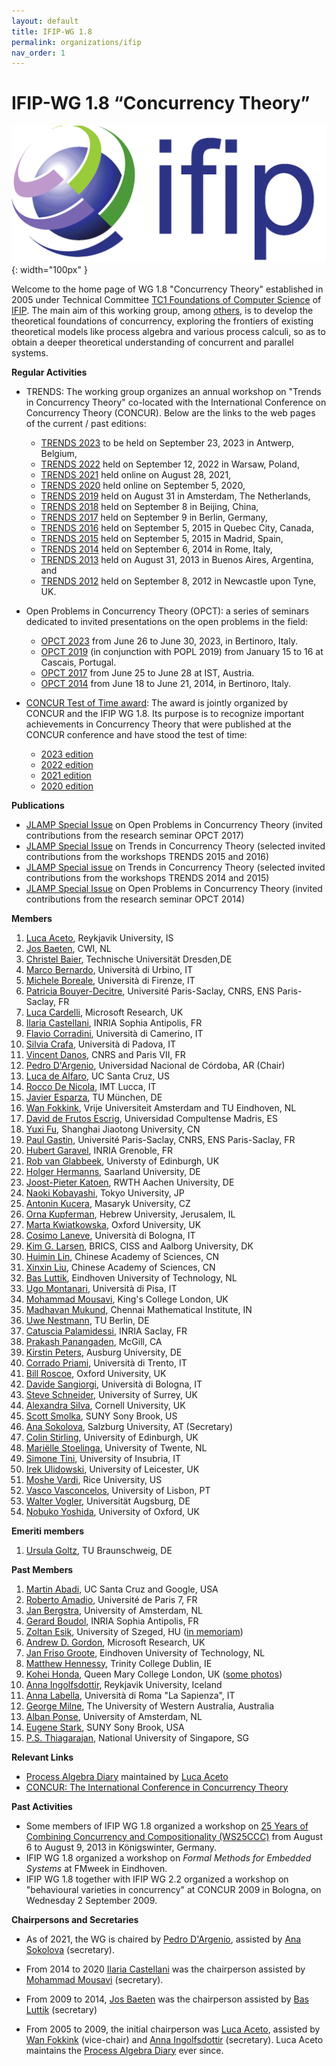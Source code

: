 ```yaml
---
layout: default
title: IFIP-WG 1.8
permalink: organizations/ifip
nav_order: 1
---
```


# IFIP-WG 1.8 “Concurrency Theory”

![IFIP](/assets/content/logo-ifip.gif){: width="100px" }

Welcome to the home page of WG 1.8 "Concurrency Theory" established in 2005 under Technical Committee [TC1 Foundations of Computer Science](http://www.ifip-tc1.org/) of [IFIP](http://www.ifip.org/). The main aim of this working group, among [others](http://www.ru.is/faculty/luca/IFIPWG1.8/aim.html), is to develop the theoretical foundations of concurrency, exploring the frontiers of existing theoretical models like process algebra and various process calculi, so as to obtain a deeper theoretical understanding of concurrent and parallel systems.

**Regular Activities**

* TRENDS: The working group organizes an annual workshop on "Trends in Concurrency Theory" co-located with the International Conference on Concurrency Theory (CONCUR). Below are the links to the web pages of the current / past editions:

  * [TRENDS 2023](https://concurrency-theory.org/events/workshops/trends/2023) to be held on September 23, 2023 in Antwerp, Belgium,
  * [TRENDS 2022](https://concurrency-theory.org/events/workshops/trends/2022) held on September 12, 2022 in Warsaw, Poland,
  * [TRENDS 2021](https://concurrency-theory.org/events/workshops/trends/2021) held online on August 28, 2021,
  * [TRENDS 2020](https://concurrency-theory.org/events/workshops/trends/2020) held online on September 5, 2020,
  * [TRENDS 2019](https://concurrency-theory.org/events/workshops/trends/2019) held on August 31 in Amsterdam, The Netherlands,
  * [TRENDS 2018](https://concurrency-theory.org/events/workshops/trends/2018) held on September 8 in Beijing, China,
  * [TRENDS 2017](https://concurrency-theory.org/events/workshops/trends/2017) held on September 9 in Berlin, Germany,
  * [TRENDS 2016](https://concurrency-theory.org/events/workshops/trends/2016) held on September 5, 2015 in Quebec City, Canada,
  * [TRENDS 2015](https://concurrency-theory.org/events/workshops/trends/2015) held on September 5, 2015 in Madrid, Spain,
  * [TRENDS 2014](http://ceres.hh.se/mediawiki/TRENDS_2014) held on September 6, 2014 in Rome, Italy,
  * [TRENDS 2013](http://www.win.tue.nl/trends13/) held on August 31, 2013 in Buenos Aires, Argentina, and
  * [TRENDS 2012](http://www.win.tue.nl/trends12/) held on September 8, 2012 in Newcastle upon Tyne, UK.

* Open Problems in Concurrency Theory (OPCT): a series of seminars dedicated to invited presentations on the open problems in the field:

  * [OPCT 2023](http://www.sti.uniurb.it/events/opct2023/) from June 26 to June 30, 2023, in Bertinoro, Italy.
  * [OPCT 2019](https://popl19.sigplan.org/track/opct-2019-papers) (in conjunction with POPL 2019) from January 15 to 16 at Cascais, Portugal.
  * [OPCT 2017](http://opct2017.famaf.unc.edu.ar/) from June 25 to June 28 at IST, Austria.
  * [OPCT 2014](http://www.sti.uniurb.it/events/opct2014/) from June 18 to June 21, 2014, in Bertinoro, Italy.

* [CONCUR Test of Time award](https://concurrency-theory.org/events/tot-award): The award is jointly organized by CONCUR and the IFIP WG 1.8. Its purpose is to recognize important achievements in Concurrency Theory that were published at the CONCUR conference and have stood the test of time:

  * [2023 edition](https://www.uantwerpen.be/en/conferences/confest-2023/concur/awards/)
  * [2022 edition](https://concur2022.mimuw.edu.pl/tot-award/)
  * [2021 edition](https://qonfest2021.lacl.fr/test-of-time.php)
  * [2020 edition](https://concur2020.forsyte.at/test-of-time.html) 

**Publications**

* [JLAMP Special Issue](https://www.sciencedirect.com/journal/journal-of-logical-and-algebraic-methods-in-programming/special-issue/100VL3RV0MN) on Open Problems in Concurrency Theory (invited contributions from the research seminar OPCT 2017)
* [JLAMP Special Issue](https://doi.org/10.1016/j.jlamp.2019.07.001) on Trends in Concurrency Theory (selected invited contributions from the workshops TRENDS 2015 and 2016)
* [JLAMP Special issue](https://doi.org/10.1016/j.jlamp.2017.01.002) on Trends in Concurrency Theory (selected invited contributions from the workshops TRENDS 2014 and 2015)
* [JLAMP Special Issue](https://doi.org/10.1016/j.jlamp.2015.10.002) on Open Problems in Concurrency Theory (invited contributions from the research seminar OPCT 2014)

**Members**

1. [Luca Aceto](http://www.ru.is/~luca/), Reykjavik University, IS
2. [Jos Baeten](https://www.cwi.nl/en/people/jos-baeten/), CWI, NL
3. [Christel Baier](https://wwwtcs.inf.tu-dresden.de/~baier/), Technische Universität Dresden,DE
4. [Marco Bernardo](http://www.sti.uniurb.it/bernardo/), Università di Urbino, IT
5. [Michele Boreale](https://local.disia.unifi.it/boreale/), Università di Firenze, IT
6. [Patricia Bouyer-Decitre](http://www.lsv.ens-cachan.fr/~bouyer/), Université Paris-Saclay, CNRS, ENS Paris-Saclay, FR
7. [Luca Cardelli](http://lucacardelli.name/), Microsoft Research, UK
8. [Ilaria Castellani](http://www-sop.inria.fr/members/Ilaria.Castellani/Home.html), INRIA Sophia Antipolis, FR
9. [Flavio Corradini](https://computerscience.unicam.it/corradini/), Università di Camerino, IT
10. [Silvia Crafa](http://www.math.unipd.it/~crafa/), Università di Padova, IT
11. [Vincent Danos](http://homepages.inf.ed.ac.uk/vdanos/home_page.html), CNRS and Paris VII, FR
12. [Pedro D'Argenio](http://www.cs.famaf.unc.edu.ar/~dargenio/), Universidad Nacional de Córdoba, AR (Chair)
13. [Luca de Alfaro](https://luca.dealfaro.com/), UC Santa Cruz, US
14. [Rocco De Nicola](https://www.imtlucca.it/it/rocco.denicola), IMT Lucca, IT
15. [Javier Esparza](https://www7.in.tum.de/~esparza), TU München, DE
16. [Wan Fokkink](http://www.cs.vu.nl/~wanf/), Vrije Universiteit Amsterdam and TU Eindhoven, NL
17. [David de Frutos Escrig](http://www.mat.ucm.es/imi/People/deFrutos_Escrig_David_b.htm), Universidad Compultense Madris, ES
18. [Yuxi Fu](http://basics.sjtu.edu.cn/~yuxi/), Shanghai Jiaotong University, CN
19. [Paul Gastin](http://www.lsv.ens-cachan.fr/~gastin/), Université Paris-Saclay, CNRS, ENS Paris-Saclay, FR
20. [Hubert Garavel](http://www.inrialpes.fr/vasy/people/Hubert.Garavel/), INRIA Grenoble, FR
21. [Rob van Glabbeek](http://theory.stanford.edu/~rvg/), Universty of Edinburgh, UK
22. [Holger Hermanns](http://depend.cs.uni-sb.de/index.php?id=166), Saarland University, DE
23. [Joost-Pieter Katoen](http://www-i2.informatik.rwth-aachen.de/~katoen/), RWTH Aachen University, DE
24. [Naoki Kobayashi](http://www-kb.is.s.u-tokyo.ac.jp/~koba/), Tokyo University, JP
25. [Antonin Kucera](http://www.fi.muni.cz/usr/kucera/), Masaryk University, CZ
26. [Orna Kupferman](http://www.cs.huji.ac.il/~ornak/), Hebrew University, Jerusalem, IL
27. [Marta Kwiatkowska](http://www.cs.ox.ac.uk/marta.kwiatkowska/), Oxford University, UK
28. [Cosimo Laneve](http://www.cs.unibo.it/~laneve/), Università di Bologna, IT
29. [Kim G. Larsen](http://people.cs.aau.dk/~kgl/), BRICS, CISS and Aalborg University, DK
30. [Huimin Lin](http://lcs.ios.ac.cn/~lhm/), Chinese Academy of Sciences, CN
31. [Xinxin Liu](https://lcs.ios.ac.cn/en/2019/07/2351/), Chinese Academy of Sciences, CN
32. [Bas Luttik](http://www.win.tue.nl/~luttik/), Eindhoven University of Technology, NL
33. [Ugo Montanari](http://www.di.unipi.it/~ugo/), Università di Pisa, IT
34. [Mohammad Mousavi](https://www.nms.kcl.ac.uk/mohammad.mousavi/), King's College London, UK
35. [Madhavan Mukund](http://www.cmi.ac.in/~madhavan/), Chennai Mathematical Institute, IN
36. [Uwe Nestmann](https://www.tu.berlin/mtv/ueber-uns/leitung), TU Berlin, DE
37. [Catuscia Palamidessi](http://www.lix.polytechnique.fr/~catuscia/), INRIA Saclay, FR
38. [Prakash Panangaden](http://www.cs.mcgill.ca/~prakash/), McGill, CA
39. [Kirstin Peters](https://www.uni-augsburg.de/en/fakultaet/fai/informatik/prof/swtti/), Ausburg University, DE
41. [Corrado Priami](http://www.cosbi.eu/index.php/people/people-research/corrado-priami), Università di Trento, IT
42. [Bill Roscoe](http://www.cs.ox.ac.uk/bill.roscoe/), Oxford University, UK
43. [Davide Sangiorgi](http://www.cs.unibo.it/~sangio/), Università di Bologna, IT
44. [Steve Schneider](http://www.surrey.ac.uk/computing/people/steve_schneider/), University of Surrey, UK
45. [Alexandra Silva](http://www.alexandrasilva.org/), Cornell University, UK
46. [Scott Smolka](http://www3.cs.stonybrook.edu/~sas/), SUNY Sony Brook, US
47. [Ana Sokolova](https://www.cs.uni-salzburg.at/~anas/), Salzburg University, AT (Secretary)
48. [Colin Stirling](http://homepages.inf.ed.ac.uk/cps/), University of Edinburgh, UK
49. [Mariëlle Stoelinga](https://wwwhome.ewi.utwente.nl/~marielle/),	University of Twente,	NL
50. [Simone Tini](https://disat.uninsubria.it/~simone.tini/),	University of Insubria,	IT
51. [Irek Ulidowski](http://www.cs.le.ac.uk/people/iu3/), University of Leicester, UK
52. [Moshe Vardi](http://www.cs.rice.edu/~vardi/), Rice University, US
53. [Vasco Vasconcelos](http://www.di.fc.ul.pt/~vv/), University of Lisbon, PT
54. [Walter Vogler](http://www.informatik.uni-augsburg.de/en/chairs/swt/ti/staff/walter/), Universität Augsburg, DE
55. [Nobuko Yoshida](https://www.cs.ox.ac.uk/people/nobuko.yoshida/), University of Oxford, UK

**Emeriti members**

1. [Ursula Goltz](https://www.tu-braunschweig.de/ips/staff/goltz), TU Braunschweig, DE

**Past Members**

1. [Martin Abadi](http://users.soe.ucsc.edu/~abadi/home.html), UC Santa Cruz and Google, USA
2. [Roberto Amadio](http://www.pps.univ-paris-diderot.fr/~amadio/), Université de Paris 7, FR
3. [Jan Bergstra](https://staff.fnwi.uva.nl/j.a.bergstra/), University of Amsterdam, NL
4. [Gerard Boudol](http://www-sop.inria.fr/members/Gerard.Boudol/), INRIA Sophia Antipolis, FR
5. [Zoltan Esik](http://www.inf.u-szeged.hu/~ze/), University of Szeged, HU ([in memoriam](http://www.ae-info.org/ae/Acad_Main/News_Archive/Zoltan%20Esik))
6. [Andrew D. Gordon](https://onedrive.live.com/view.aspx/adg?cid=c6149b019d236bf5), Microsoft Research, UK
7. [Jan Friso Groote](http://www.win.tue.nl/~jfg/), Eindhoven University of Technology, NL
8. [Matthew Hennessy](https://www.cs.tcd.ie/Matthew.Hennessy/), Trinity College Dublin, IE
9. [Kohei Honda](http://www.eecs.qmul.ac.uk/KHmemorial/), Queen Mary College London, UK ([some photos](http://www.eecs.qmul.ac.uk/KHmemorial/photos.html))
10. [Anna Ingolfsdottir](http://www.informatik.uni-trier.de/~ley/db/indices/a-tree/i/Ing=oacute=lfsd=oacute=ttir:Anna.html), Reykjavik University, Iceland
11. [Anna Labella](https://phd.uniroma1.it/web/ANNA-LABELLA_nC1814_EN.aspx), Università di Roma "La Sapienza", IT
12. [George Milne](http://www.uwa.edu.au/people/george.milne), The University of Western Australia, Australia
13. [Alban Ponse](https://staff.fnwi.uva.nl/a.ponse/), University of Amsterdam, NL
14. [Eugene Stark](http://bsd7.cs.sunysb.edu/~stark/), SUNY Sony Brook, USA
15. [P.S. Thiagarajan](https://www.comp.nus.edu.sg/~thiagu/), National University of Singapore, SG


**Relevant Links**

* [Process Algebra Diary](http://processalgebra.blogspot.com/) maintained by [Luca Aceto](http://www.ru.is/faculty/luca/)
* [CONCUR: The International Conference in Concurrency Theory](https://concurrency-theory.org/events/concur/)

**Past Activities**

* Some members of IFIP WG 1.8 organized a workshop on [25 Years of Combining Concurrency and Compositionality (WS25CCC)](https://www.tu-braunschweig.de/ips/research/events/ws25ccc) from August 6 to August 9, 2013 in Königswinter, Germany.
* IFIP WG 1.8 organized a workshop on *Formal Methods for Embedded Systems* at FMweek in Eindhoven.
* IFIP WG 1.8 together with IFIP WG 2.2 organized a workshop on "behavioural varieties in concurrency" at CONCUR 2009 in Bologna, on Wednesday 2 September 2009.

**Chairpersons and Secretaries**

* As of 2021, the WG is chaired by [Pedro D'Argenio](https://depend.cs.uni-saarland.de/~argenio/), assisted by [Ana Sokolova](http://cs.uni-salzburg.at/~anas/index.html) (secretary).

* From 2014 to 2020 [Ilaria Castellani](http://www-sop.inria.fr/members/Ilaria.Castellani/Home.html) was the chairperson assisted by[ Mohammad Mousavi](https://www2.le.ac.uk/departments/informatics/people/mohammad-mousavi) (secretary).

* From 2009 to 2014, [Jos Baeten](http://www.win.tue.nl/~josb/) was the chairperson assisted by [Bas Luttik](https://www.concurrency-theory.org/Bas%20Luttik) (secretary)

* From 2005 to 2009, the initial chairperson was [Luca Aceto](http://www.cs.aau.dk/~luca/), assisted by [Wan Fokkink](http://www.cs.vu.nl/~wanf/) (vice-chair) and [Anna Ingolfsdottir](http://www.cs.aau.dk/~annai) (secretary). Luca Aceto maintains the [Process Algebra Diary](https://processalgebra.blogspot.com/) ever since.
